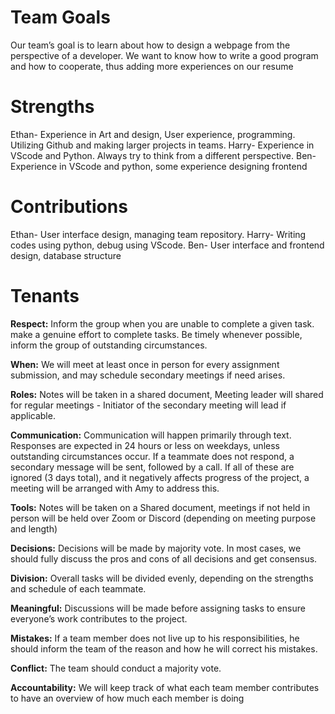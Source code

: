 # Team Goals
Our team’s goal is to learn about how to design a webpage from the perspective of a developer. We want to know how to write a good program and how to cooperate, thus adding more experiences on our resume

# Strengths
Ethan- Experience in Art and design, User experience, programming. Utilizing Github and making larger projects in teams.
Harry- Experience in VScode and Python. Always try to think from a different perspective.
Ben- Experience in VScode and python, some experience designing frontend
  
# Contributions
Ethan- User interface design, managing team repository.
Harry- Writing codes using python, debug using VScode.
Ben- User interface and frontend design, database structure

# Tenants
**Respect:** Inform the group when you are unable to complete a given task. make a genuine effort to complete tasks. Be timely whenever possible, inform the group of outstanding circumstances.

**When:** We will meet at least once in person for every assignment submission, and may schedule secondary meetings if need arises.

**Roles:** Notes will be taken in a shared document, Meeting leader will shared for regular meetings - Initiator of the secondary meeting will lead if applicable. 

**Communication:** Communication will happen primarily through text. Responses are expected in 24 hours or less on weekdays, unless outstanding circumstances occur. If a teammate does not respond, a secondary message will be sent, followed by a call. If all of these are ignored (3 days total), and it negatively affects progress of the project, a meeting will be arranged with Amy to address this.

**Tools:** Notes will be taken on a Shared document, meetings if not held in person will be held over Zoom or Discord (depending on meeting purpose and length)

**Decisions:**  Decisions will be made by majority vote. In most cases, we should fully discuss the pros and cons of all decisions and get consensus.

**Division:** Overall tasks will be divided evenly, depending on the strengths and schedule of each teammate.

**Meaningful:** Discussions will be made before assigning tasks to ensure everyone’s work contributes to the project.

**Mistakes:** If a team member does not live up to his responsibilities, he should inform the team of the reason and how he will correct his mistakes.

**Conflict:** The team should conduct a majority vote.

**Accountability:**  We will keep track of what each team member contributes to have an overview of how much each member is doing
